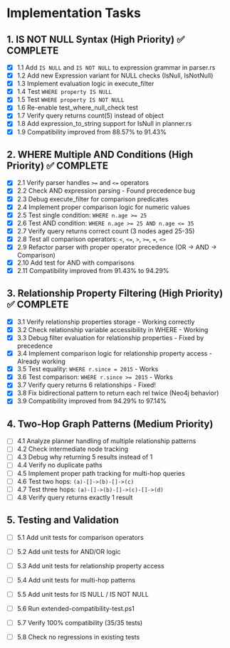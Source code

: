 # Implementation Tasks

## 1. IS NOT NULL Syntax (High Priority) ✅ COMPLETE
- [x] 1.1 Add `IS NULL` and `IS NOT NULL` to expression grammar in parser.rs
- [x] 1.2 Add new Expression variant for NULL checks (IsNull, IsNotNull)
- [x] 1.3 Implement evaluation logic in execute_filter
- [x] 1.4 Test `WHERE property IS NULL`
- [x] 1.5 Test `WHERE property IS NOT NULL`
- [x] 1.6 Re-enable test_where_null_check test
- [x] 1.7 Verify query returns count(5) instead of object
- [x] 1.8 Add expression_to_string support for IsNull in planner.rs
- [x] 1.9 Compatibility improved from 88.57% to 91.43%

## 2. WHERE Multiple AND Conditions (High Priority) ✅ COMPLETE
- [x] 2.1 Verify parser handles `>=` and `<=` operators
- [x] 2.2 Check AND expression parsing - Found precedence bug
- [x] 2.3 Debug execute_filter for comparison predicates
- [x] 2.4 Implement proper comparison logic for numeric values
- [x] 2.5 Test single condition: `WHERE n.age >= 25`
- [x] 2.6 Test AND condition: `WHERE n.age >= 25 AND n.age <= 35`
- [x] 2.7 Verify query returns correct count (3 nodes aged 25-35)
- [x] 2.8 Test all comparison operators: `<`, `<=`, `>`, `>=`, `=`, `<>`
- [x] 2.9 Refactor parser with proper operator precedence (OR -> AND -> Comparison)
- [x] 2.10 Add test for AND with comparisons
- [x] 2.11 Compatibility improved from 91.43% to 94.29%

## 3. Relationship Property Filtering (High Priority) ✅ COMPLETE
- [x] 3.1 Verify relationship properties storage - Working correctly
- [x] 3.2 Check relationship variable accessibility in WHERE - Working
- [x] 3.3 Debug filter evaluation for relationship properties - Fixed by precedence
- [x] 3.4 Implement comparison logic for relationship property access - Already working
- [x] 3.5 Test equality: `WHERE r.since = 2015` - Works
- [x] 3.6 Test comparison: `WHERE r.since >= 2015` - Works
- [x] 3.7 Verify query returns 6 relationships - Fixed!
- [x] 3.8 Fix bidirectional pattern to return each rel twice (Neo4j behavior)
- [x] 3.9 Compatibility improved from 94.29% to 97.14%

## 4. Two-Hop Graph Patterns (Medium Priority)
- [ ] 4.1 Analyze planner handling of multiple relationship patterns
- [ ] 4.2 Check intermediate node tracking
- [ ] 4.3 Debug why returning 5 results instead of 1
- [ ] 4.4 Verify no duplicate paths
- [ ] 4.5 Implement proper path tracking for multi-hop queries
- [ ] 4.6 Test two hops: `(a)-[]->(b)-[]->(c)`
- [ ] 4.7 Test three hops: `(a)-[]->(b)-[]->(c)-[]->(d)`
- [ ] 4.8 Verify query returns exactly 1 result

## 5. Testing and Validation
- [ ] 5.1 Add unit tests for comparison operators
- [ ] 5.2 Add unit tests for AND/OR logic
- [ ] 5.3 Add unit tests for relationship property access
- [ ] 5.4 Add unit tests for multi-hop patterns
- [ ] 5.5 Add unit tests for IS NULL / IS NOT NULL
- [ ] 5.6 Run extended-compatibility-test.ps1
- [ ] 5.7 Verify 100% compatibility (35/35 tests)
- [ ] 5.8 Check no regressions in existing tests

